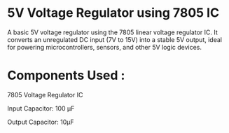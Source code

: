 # 5V Voltage Regulator using 7805 IC
 A basic 5V voltage regulator using the 7805 linear voltage regulator IC. It converts an unregulated DC input (7V to 15V) into a stable 5V output, ideal for powering microcontrollers, sensors, and other 5V logic devices.
 
# Components Used :

7805 Voltage Regulator IC

Input Capacitor: 100 µF 

Output Capacitor: 10µF 
